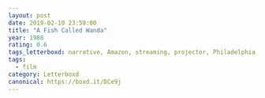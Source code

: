 ```yaml
---
layout: post 
date: 2019-02-10 23:59:00
title: "A Fish Called Wanda"
year: 1988
rating: 0.6
tags_letterboxd: narrative, Amazon, streaming, projector, Philadelphia, Leah
tags:
  - film
category: Letterboxd
canonical: https://boxd.it/DCe9j
---
```

